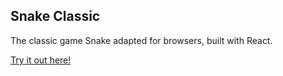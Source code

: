 ## Snake Classic
The classic game Snake adapted for browsers, built with React.

[Try it out here!](https://vichofs.github.io/snake/)
